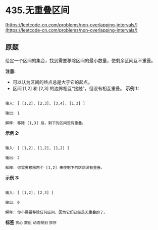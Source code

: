 # 435.无重叠区间
[https://leetcode-cn.com/problems/non-overlapping-intervals/](https://leetcode-cn.com/problems/non-overlapping-intervals/) 
## 原题
给定一个区间的集合，找到需要移除区间的最小数量，使剩余区间互不重叠。

 **注意:** 
- 可以认为区间的终点总是大于它的起点。
- 区间 [1,2] 和 [2,3] 的边界相互“接触”，但没有相互重叠。
 **示例 1:** 

```

输入: [ [1,2], [2,3], [3,4], [1,3] ]

输出: 1

解释: 移除 [1,3] 后，剩下的区间没有重叠。

```
 **示例 2:** 

```

输入: [ [1,2], [1,2], [1,2] ]

输出: 2

解释: 你需要移除两个 [1,2] 来使剩下的区间没有重叠。

```
 **示例 3:** 

```

输入: [ [1,2], [2,3] ]

输出: 0

解释: 你不需要移除任何区间，因为它们已经是无重叠的了。

```
 
**标签**
`贪心` `数组` `动态规划` `排序` 


## 
```go

```
>
